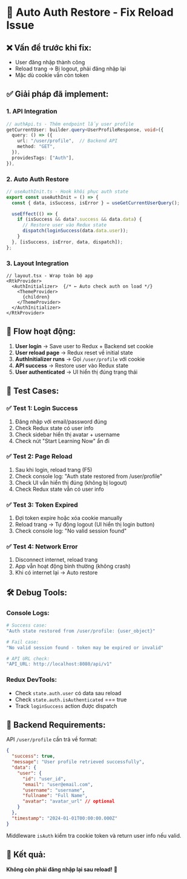 # 🔄 Auto Auth Restore - Fix Reload Issue

## ❌ Vấn đề trước khi fix:
- User đăng nhập thành công
- Reload trang → Bị logout, phải đăng nhập lại
- Mặc dù cookie vẫn còn token

## ✅ Giải pháp đã implement:

### 1. **API Integration**
```typescript
// authApi.ts - Thêm endpoint lấy user profile
getCurrentUser: builder.query<UserProfileResponse, void>({
  query: () => ({
    url: "/user/profile",  // Backend API
    method: "GET",
  }),
  providesTags: ["Auth"],
}),
```

### 2. **Auto Auth Restore**
```typescript
// useAuthInit.ts - Hook khôi phục auth state
export const useAuthInit = () => {
  const { data, isSuccess, isError } = useGetCurrentUserQuery();

  useEffect(() => {
    if (isSuccess && data?.success && data.data) {
      // Restore user vào Redux state
      dispatch(loginSuccess(data.data.user));
    }
  }, [isSuccess, isError, data, dispatch]);
};
```

### 3. **Layout Integration**
```tsx
// layout.tsx - Wrap toàn bộ app
<RtkProvider>
  <AuthInitializer>  {/* ← Auto check auth on load */}
    <ThemeProvider>
      {children}
    </ThemeProvider>
  </AuthInitializer>
</RtkProvider>
```

## 🔄 Flow hoạt động:

1. **User login** → Save user to Redux + Backend set cookie
2. **User reload page** → Redux reset về initial state
3. **AuthInitializer runs** → Gọi `/user/profile` với cookie
4. **API success** → Restore user vào Redux state
5. **User authenticated** → UI hiển thị đúng trạng thái

## 🧪 Test Cases:

### ✅ Test 1: Login Success
1. Đăng nhập với email/password đúng
2. Check Redux state có user info
3. Check sidebar hiển thị avatar + username
4. Check nút "Start Learning Now" ẩn đi

### ✅ Test 2: Page Reload
1. Sau khi login, reload trang (F5)
2. Check console log: "Auth state restored from /user/profile"
3. Check UI vẫn hiển thị đúng (không bị logout)
4. Check Redux state vẫn có user info

### ✅ Test 3: Token Expired
1. Đợi token expire hoặc xóa cookie manually
2. Reload trang → Tự động logout (UI hiển thị login button)
3. Check console log: "No valid session found"

### ✅ Test 4: Network Error
1. Disconnect internet, reload trang
2. App vẫn hoạt động bình thường (không crash)
3. Khi có internet lại → Auto restore

## 🛠️ Debug Tools:

### Console Logs:
```bash
# Success case:
"Auth state restored from /user/profile: {user_object}"

# Fail case:
"No valid session found - token may be expired or invalid"

# API URL check:
"API_URL: http://localhost:8080/api/v1"
```

### Redux DevTools:
- Check `state.auth.user` có data sau reload
- Check `state.auth.isAuthenticated` === true
- Track `loginSuccess` action được dispatch

## 🔧 Backend Requirements:

API `/user/profile` cần trả về format:
```json
{
  "success": true,
  "message": "User profile retrieved successfully",
  "data": {
    "user": {
      "id": "user_id",
      "email": "user@email.com",
      "username": "username",
      "fullname": "Full Name",
      "avatar": "avatar_url" // optional
    }
  },
  "timestamp": "2024-01-01T00:00:00.000Z"
}
```

Middleware `isAuth` kiểm tra cookie token và return user info nếu valid.

## 🎯 Kết quả:
**Không còn phải đăng nhập lại sau reload!** 🎉